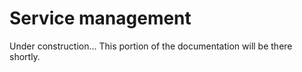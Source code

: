 # Service management

Under construction... This portion of the documentation will be there shortly.